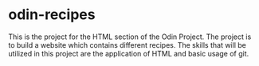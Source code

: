 # odin-recipes

This is the project for the HTML section of the Odin Project.
The project is to build a website which contains different recipes. 
The skills that will be utilized in this project are the application of HTML and basic usage of git.